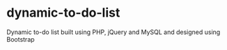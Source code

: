 dynamic-to-do-list
==================

Dynamic to-do list built using PHP, jQuery and MySQL and designed using Bootstrap
